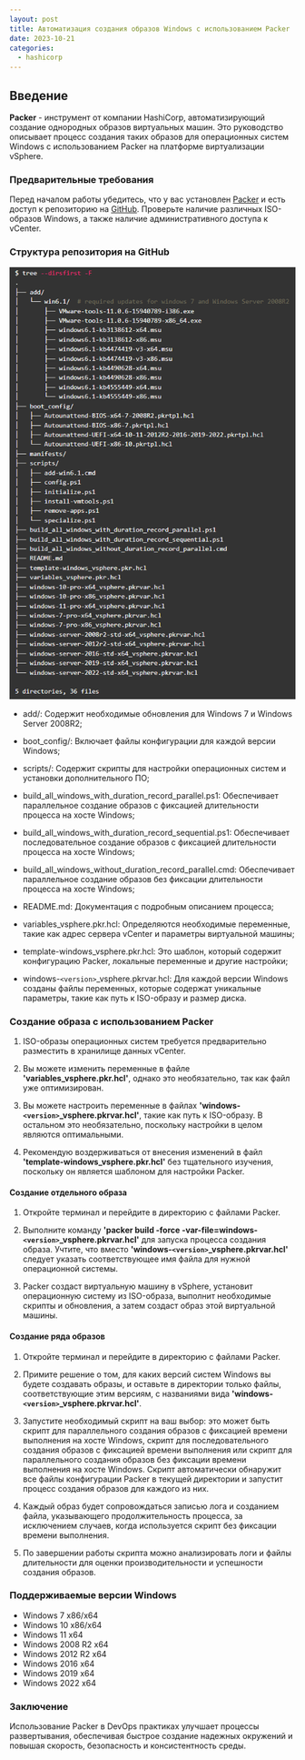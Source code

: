 ```yaml
---
layout: post
title: Автоматизация создания образов Windows с использованием Packer
date: 2023-10-21
categories:
  - hashicorp
---
```


<!-- # Автоматизация создания образов **Windows** с использованием **Packer** -->

## Введение

**Packer** - инструмент от компании HashiCorp, автоматизирующий создание однородных образов виртуальных машин. Это руководство описывает процесс создания таких образов для операционных систем Windows с использованием Packer на платформе виртуализации vSphere.

### Предварительные требования

Перед началом работы убедитесь, что у вас установлен [Packer](https://www.packer.io) и есть доступ к репозиторию на [GitHub](https://github.com/IVAndr0n/packer-vsphere-windows). Проверьте наличие различных ISO-образов Windows, а также наличие административного доступа к vCenter.

### Структура репозитория на GitHub

<img allign="left" alt="img" src="https://raw.githubusercontent.com/IVAndr0n/packer-vsphere-windows/main/images/01.png" width="545">

<!-- ```sh
$ tree --dirsfirst -F
.
├── add/
│   └── win6.1/  # required updates for windows 7 and Windows Server 2008R2
│       ├── VMware-tools-11.0.6-15940789-i386.exe
│       ├── VMware-tools-11.0.6-15940789-x86_64.exe
│       ├── windows6.1-kb3138612-x64.msu
│       ├── windows6.1-kb3138612-x86.msu
│       ├── windows6.1-kb4474419-v3-x64.msu
│       ├── windows6.1-kb4474419-v3-x86.msu
│       ├── windows6.1-kb4490628-x64.msu
│       ├── windows6.1-kb4490628-x86.msu
│       ├── windows6.1-kb4555449-x64.msu
│       └── windows6.1-kb4555449-x86.msu
├── boot_config/
│   ├── Autounattend-BIOS-x64-7-2008R2.pkrtpl.hcl
│   ├── Autounattend-BIOS-x86-7.pkrtpl.hcl
│   ├── Autounattend-UEFI-x64-10-11-2012R2-2016-2019-2022.pkrtpl.hcl
│   └── Autounattend-UEFI-x86-10.pkrtpl.hcl
├── manifests/
├── scripts/
│   ├── add-win6.1.cmd
│   ├── config.ps1
│   ├── initialize.ps1
│   ├── install-vmtools.ps1
│   ├── remove-apps.ps1
│   └── specialize.ps1
├── build_all_windows_with_duration_record_parallel.ps1
├── build_all_windows_with_duration_record_sequential.ps1
├── build_all_windows_without_duration_record_parallel.cmd
├── README.md
├── template-windows_vsphere.pkr.hcl
├── variables_vsphere.pkr.hcl
├── windows-10-pro-x64_vsphere.pkrvar.hcl
├── windows-10-pro-x86_vsphere.pkrvar.hcl
├── windows-11-pro-x64_vsphere.pkrvar.hcl
├── windows-7-pro-x64_vsphere.pkrvar.hcl
├── windows-7-pro-x86_vsphere.pkrvar.hcl
├── windows-server-2008r2-std-x64_vsphere.pkrvar.hcl
├── windows-server-2012r2-std-x64_vsphere.pkrvar.hcl
├── windows-server-2016-std-x64_vsphere.pkrvar.hcl
├── windows-server-2019-std-x64_vsphere.pkrvar.hcl
└── windows-server-2022-std-x64_vsphere.pkrvar.hcl

5 directories, 36 files
``` -->

- add/: Содержит необходимые обновления для Windows 7 и Windows Server 2008R2;

- boot_config/: Включает файлы конфигурации для каждой версии Windows;

- scripts/: Содержит скрипты для настройки операционных систем и установки дополнительного ПО;

- build_all_windows_with_duration_record_parallel.ps1: Обеспечивает параллельное создание образов с фиксацией длительности процесса на хосте Windows;

- build_all_windows_with_duration_record_sequential.ps1: Обеспечивает последовательное создание образов с фиксацией длительности процесса на хосте Windows;

- build_all_windows_without_duration_record_parallel.cmd: Обеспечивает параллельное создание образов без фиксации длительности процесса на хосте Windows;

- README.md: Документация с подробным описанием процесса;

- variables_vsphere.pkr.hcl: Определяются необходимые переменные, такие как адрес сервера vCenter и параметры виртуальной машины;

- template-windows_vsphere.pkr.hcl: Это шаблон, который содержит конфигурацию Packer, локальные переменные и другие настройки;

- windows-`<version>`_vsphere.pkrvar.hcl: Для каждой версии Windows созданы файлы переменных, которые содержат уникальные параметры, такие как путь к ISO-образу и размер диска.

### Создание образа с использованием Packer

1. ISO-образы операционных систем требуется предварительно разместить в хранилище данных vCenter.

2. Вы можете изменить переменные в файле **'variables_vsphere.pkr.hcl'**, однако это необязательно, так как файл уже оптимизирован.

3. Вы можете настроить переменные в файлах **'windows-`<version>`_vsphere.pkrvar.hcl'**, такие как путь к ISO-образу. В остальном это необязательно, поскольку настройки в целом являются оптимальными.

4. Рекомендую воздерживаться от внесения изменений в файл **'template-windows_vsphere.pkr.hcl'** без тщательного изучения, поскольку он является шаблоном для настройки Packer.

#### Создание отдельного образа

1. Откройте терминал и перейдите в директорию с файлами Packer.

2. Выполните команду **'packer build -force -var-file=windows-`<version>`_vsphere.pkrvar.hcl'** для запуска процесса создания образа. Учтите, что вместо  **'windows-`<version>`_vsphere.pkrvar.hcl'** следует указать соответствующее имя файла для нужной операционной системы.   

3. Packer создаст виртуальную машину в vSphere, установит операционную систему из ISO-образа, выполнит необходимые скрипты и обновления, а затем создаст образ этой виртуальной машины.

#### Создание ряда образов

1. Откройте терминал и перейдите в директорию с файлами Packer.

2. Примите решение о том, для каких версий систем Windows вы будете создавать образы, и оставьте в директории только файлы, соответствующие этим версиям, с названиями вида **'windows-`<version>`_vsphere.pkrvar.hcl'**. 

3. Запустите необходимый скрипт на ваш выбор: это может быть скрипт для параллельного создания образов с фиксацией времени выполнения на хосте Windows, скрипт для последовательного создания образов с фиксацией времени выполнения или скрипт для параллельного создания образов без фиксации времени выполнения на хосте Windows. Скрипт автоматически обнаружит все файлы конфигурации Packer в текущей директории и запустит процесс создания образов для каждого из них.

4. Каждый образ будет сопровождаться записью лога и созданием файла, указывающего продолжительность процесса, за исключением случаев, когда используется скрипт без фиксации времени выполнения.

5. По завершении работы скрипта можно анализировать логи и файлы длительности для оценки производительности и успешности создания образов.

### Поддерживаемые версии Windows

- Windows 7 x86/x64
- Windows 10 x86/x64
- Windows 11 x64
- Windows 2008 R2 x64
- Windows 2012 R2 x64
- Windows 2016 x64
- Windows 2019 x64
- Windows 2022 x64

### Заключение

Использование Packer в DevOps практиках улучшает процессы развертывания, обеспечивая быстрое создание надежных окружений и повышая скорость, безопасность и консистентность среды.
